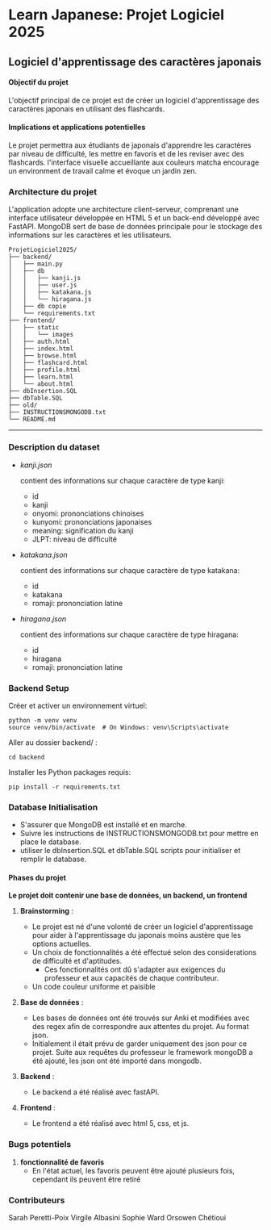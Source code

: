 # Learn Japanese: Projet Logiciel 2025
## Logiciel d'apprentissage des caractères japonais

#### Objectif du projet
L'objectif principal de ce projet est de créer un logiciel
d'apprentissage des caractères japonais en utilisant des flashcards.

#### Implications et applications potentielles
Le projet permettra aux étudiants de japonais d'apprendre les caractères
par niveau de difficulté, les mettre en favoris et de les reviser avec des flashcards.
l'interface visuelle accueillante aux couleurs matcha encourage un environment 
de travail calme et évoque un jardin zen.

### Architecture du projet
L'application adopte une architecture client-serveur, 
comprenant une interface utilisateur développée en HTML 5 
et un back-end développé avec FastAPI. MongoDB sert de base de 
données principale pour le stockage des informations sur 
les caractères et les utilisateurs.

```
ProjetLogiciel2025/
├── backend/
│   ├── main.py
│   ├── db
│   │   ├── kanji.js
│   │   ├── user.js
│   │   ├── katakana.js
│   │   └── hiragana.js
│   ├── db copie
│   └── requirements.txt
├── frontend/
│   ├── static
│   │   └── images
│   ├── auth.html
│   ├── index.html
│   ├── browse.html
│   ├── flashcard.html
│   ├── profile.html
│   ├── learn.html
│   └── about.html
├── dbInsertion.SQL
├── dbTable.SQL
├── old/
├── INSTRUCTIONSMONGODB.txt
└── README.md
```
---

### Description du dataset

* _kanji.json_

   contient des informations sur chaque caractère de type kanji:
  
  * id
  * kanji
  * onyomi: prononciations chinoises
  * kunyomi: prononciations japonaises
  * meaning: signification du kanji
  * JLPT: niveau de difficulté

* _katakana.json_

   contient des informations sur chaque caractère de type katakana:
  
  * id
  * katakana
  * romaji: prononciation latine

* _hiragana.json_

   contient des informations sur chaque caractère de type hiragana:
  
  * id
  * hiragana
  * romaji: prononciation latine


### Backend Setup

Créer et activer un environnement virtuel:

    python -m venv venv
    source venv/bin/activate  # On Windows: venv\Scripts\activate

Aller au dossier backend/ :

    cd backend

Installer les Python packages requis:

    pip install -r requirements.txt


### Database Initialisation

* S'assurer que MongoDB est installé et en marche.
* Suivre les instructions de INSTRUCTIONSMONGODB.txt pour mettre 
en place le database.
* utiliser le dbInsertion.SQL et dbTable.SQL scripts pour initialiser 
et remplir le database.

#### Phases du projet

**Le projet doit contenir une base de données, un backend, un frontend**

1. **Brainstorming** :
   - Le projet est né d'une volonté de créer un logiciel d'apprentissage pour
aider à l'apprentissage du japonais moins austère que les options actuelles.
   - Un choix de fonctionnalités a été effectué selon des considerations de difficulté
et d'aptitudes.
     - Ces fonctionnalités ont dû s'adapter aux exigences du professeur et 
aux capacités de chaque contributeur.
   - Un code couleur uniforme et paisible

2. **Base de données** :
   - Les bases de données ont été trouvés sur Anki et modifiées avec des regex afin de
correspondre aux attentes du projet. Au format json.
   - Initialement il était prévu de garder uniquement des json pour ce projet.
Suite aux requêtes du professeur le framework mongoDB a été ajouté, les json ont été
importé dans mongodb.

3. **Backend** :
   - Le backend a été réalisé avec fastAPI.

4. **Frontend** :
   - Le frontend a été réalisé avec html 5, css, et js.
     
### Bugs potentiels
   
1. **fonctionnalité de favoris**
   - En l'état actuel, les favoris peuvent être ajouté plusieurs fois, 
cependant ils peuvent être retiré


### Contributeurs
Sarah Peretti-Poix
Virgile Albasini
Sophie Ward
Orsowen Chétioui
